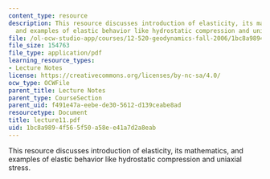 ```yaml
---
content_type: resource
description: This resource discusses introduction of elasticity, its mathematics,
  and examples of elastic behavior like hydrostatic compression and uniaxial stress.
file: /ol-ocw-studio-app/courses/12-520-geodynamics-fall-2006/1bc8a9894f565f50a58ee41a7d2a8eab_lecture11.pdf
file_size: 154763
file_type: application/pdf
learning_resource_types:
- Lecture Notes
license: https://creativecommons.org/licenses/by-nc-sa/4.0/
ocw_type: OCWFile
parent_title: Lecture Notes
parent_type: CourseSection
parent_uid: f491e47a-eebe-de30-5612-d139ceabe8ad
resourcetype: Document
title: lecture11.pdf
uid: 1bc8a989-4f56-5f50-a58e-e41a7d2a8eab
---
```

This resource discusses introduction of elasticity, its mathematics, and examples of elastic behavior like hydrostatic compression and uniaxial stress.